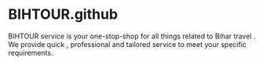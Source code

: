 # BIHTOUR.github
BIHTOUR service is your one-stop-shop for all things related to Bihar travel . We provide quick , professional and tailored service to meet your specific requirements.

